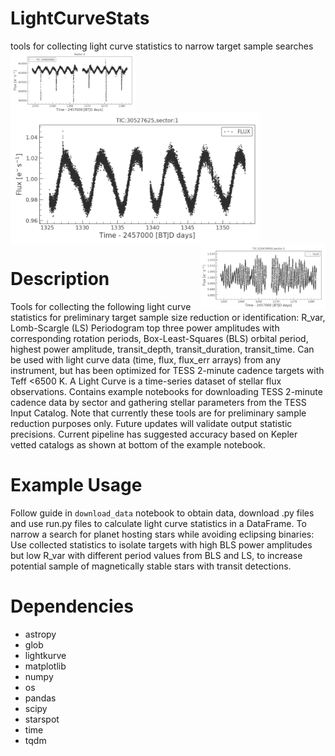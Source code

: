 # LightCurveStats
tools for collecting light curve statistics to narrow target sample searches
<br />
<img align='left' src="Images/lc-ex1.png" width="200" /> 
<img align="center" src="Images/lc-ex2.png" width="400" /> 
<img align='right' src="Images/lc-ex3.png" width="200" /> 
<br />



# Description
Tools for collecting the following light curve statistics for preliminary target sample size reduction or identification: R_var, Lomb-Scargle (LS) Periodogram top three power amplitudes with corresponding rotation periods, Box-Least-Squares (BLS) orbital period, highest power amplitude, transit_depth, transit_duration, transit_time. Can be used with light curve data (time, flux, flux_err arrays) from any instrument, but has been optimized for TESS 2-minute cadence targets with Teff <6500 K. A Light Curve is a time-series dataset of stellar flux observations. Contains example notebooks for downloading TESS 2-minute cadence data by sector and gathering stellar parameters from the TESS Input Catalog. Note that currently these tools are for preliminary sample reduction purposes only. Future updates will validate output statistic precisions. Current pipeline has suggested accuracy based on Kepler vetted catalogs as shown at bottom of the example notebook.

# Example Usage
Follow guide in `download_data` notebook to obtain data, download .py files and use run.py files to calculate light curve statistics in a DataFrame. 
To narrow a search for planet hosting stars while avoiding eclipsing binaries: Use collected statistics to isolate targets with high BLS power amplitudes but low R_var with different period values from BLS and LS, to increase potential sample of magnetically stable stars with transit detections. 

# Dependencies
- astropy
- glob
- lightkurve
- matplotlib
- numpy
- os
- pandas
- scipy
- starspot
- time
- tqdm
